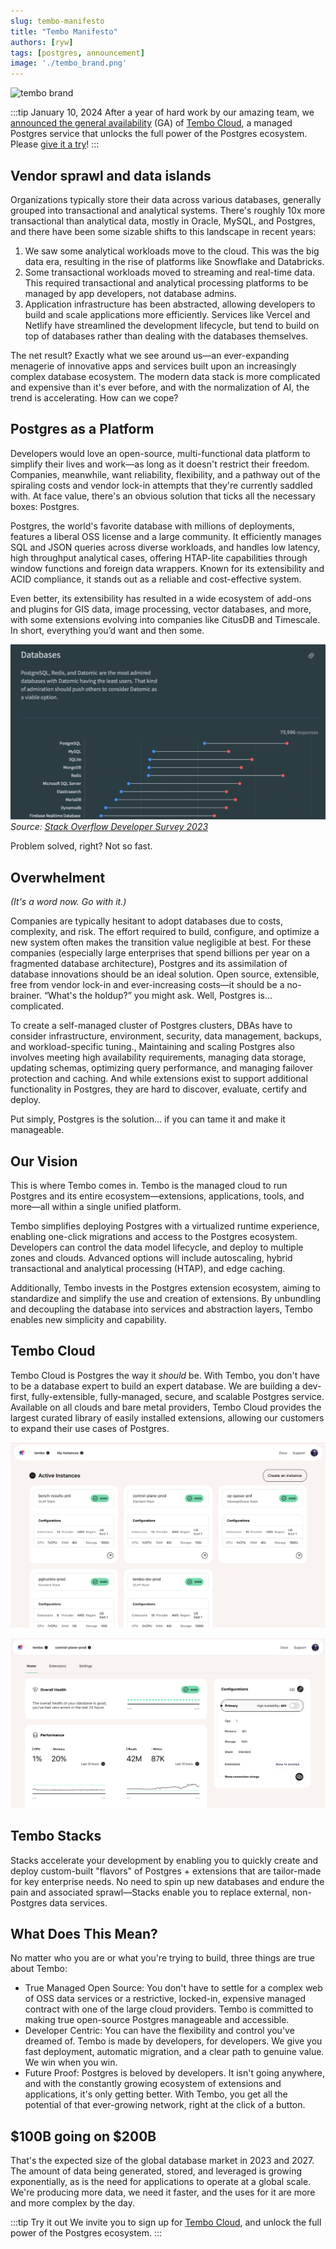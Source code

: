 ```yaml
---
slug: tembo-manifesto
title: "Tembo Manifesto"
authors: [ryw]
tags: [postgres, announcement]
image: './tembo_brand.png'
---
```


![tembo brand](./tembo_brand.png)

:::tip January 10, 2024
After a year of hard work by our amazing team, we [announced the general availability](https://tembo.io/blog/ga/) (GA) of [Tembo Cloud](https://cloud.tembo.io), a managed Postgres service that unlocks the full power of the Postgres ecosystem. Please [give it a try](https://cloud.tembo.io)!
:::

## Vendor sprawl and data islands

Organizations typically store their data across various databases, generally grouped into transactional and analytical systems. There's roughly 10x more transactional than analytical data, mostly in Oracle, MySQL, and Postgres, and there have been some sizable shifts to this landscape in recent years:

1. We saw some analytical workloads move to the cloud. This was the big data era, resulting in the rise of platforms like Snowflake and Databricks.
1. Some transactional workloads moved to streaming and real-time data. This required transactional and analytical processing platforms to be managed by app developers, not database admins.
1. Application infrastructure has been abstracted, allowing developers to build and scale applications more efficiently. Services like Vercel and Netlify have streamlined the development lifecycle, but tend to build on top of databases rather than dealing with the databases themselves.

The net result? Exactly what we see around us—an ever-expanding menagerie of innovative apps and services built upon an increasingly complex database ecosystem. The modern data stack is more complicated and expensive than it's ever before, and with the normalization of AI, the trend is accelerating. How can we cope?  

## Postgres as a Platform

Developers would love an open-source, multi-functional data platform to simplify their lives and work—as long as it doesn't restrict their freedom. Companies, meanwhile, want reliability, flexibility, and a pathway out of the spiraling costs and vendor lock-in attempts that they're currently saddled with. 
At face value, there's an obvious solution that ticks all the necessary boxes:
Postgres.

Postgres, the world's favorite database with millions of deployments, features a liberal OSS license and a large community. It efficiently manages SQL and JSON queries across diverse workloads, and handles low latency, high throughput analytical cases, offering HTAP-lite capabilities through window functions and foreign data wrappers. Known for its extensibility and ACID compliance, it stands out as a reliable and cost-effective system.

Even better, its extensibility has resulted in a wide ecosystem of add-ons and plugins for GIS data, image processing, vector databases, and more, with some extensions evolving into companies like CitusDB and Timescale. In short, everything you’d want and then some.

![Postgres is most admired and desired](./postgres_is_admired_and_desired_stackoverflow.png)
*Source: [Stack Overflow Developer Survey 2023](https://survey.stackoverflow.co/2023/#section-admired-and-desired-databases)*

Problem solved, right? Not so fast. 

## Overwhelment​

*(It's a word now. Go with it.)*

Companies are typically hesitant to adopt databases due to costs, complexity, and risk. The effort required to build, configure, and optimize a new system often makes the transition value negligible at best. For these companies (especially large enterprises that spend billions per year on a fragmented database architecture), Postgres and its assimilation of database innovations should be an ideal solution. Open source, extensible, free from vendor lock-in and ever-increasing costs—it should be a no-brainer. 
“What's the holdup?” you might ask. Well, Postgres is... complicated. 

To create a self-managed cluster of Postgres clusters, DBAs have to consider infrastructure, environment, security, data management, backups, and workload-specific tuning., Maintaining and scaling Postgres also involves meeting high availability requirements, managing data storage, updating schemas, optimizing query performance, and managing failover protection and caching. And while extensions exist to support additional functionality in Postgres, they are hard to discover, evaluate, certify and deploy.

Put simply, Postgres is the solution… if you can tame it and make it manageable.  

## Our Vision

This is where Tembo comes in. Tembo is the managed cloud to run Postgres and its entire ecosystem—extensions, applications, tools, and more—all within a single unified platform.

Tembo simplifies deploying Postgres with a virtualized runtime experience, enabling one-click migrations and access to the Postgres ecosystem. Developers can control the data model lifecycle, and deploy to multiple zones and clouds. Advanced options will include autoscaling, hybrid transactional and analytical processing (HTAP), and edge caching.

Additionally, Tembo invests in the Postgres extension ecosystem, aiming to standardize and simplify the use and creation of extensions. By unbundling and decoupling the database into services and abstraction layers, Tembo enables new simplicity and capability.

## Tembo Cloud

Tembo Cloud is Postgres the way it *should* be. With Tembo, you don't have to be a database expert to build an expert database. We are building a dev-first, fully-extensible, fully-managed, secure, and scalable Postgres service. Available on all clouds and bare metal providers, Tembo Cloud provides the largest curated library of easily installed extensions, allowing our customers to expand their use cases of Postgres.

![Organization home](org_home.png)

![Instance home](instance_home.png)

## Tembo Stacks

Stacks accelerate your development by enabling you to quickly create and deploy custom-built "flavors" of Postgres + extensions that are tailor-made for key enterprise needs. No need to spin up new databases and endure the pain and associated sprawl—Stacks enable you to replace external, non-Postgres data services. 

## What Does This Mean?

No matter who you are or what you're trying to build, three things are true about Tembo:

* True Managed Open Source: You don't have to settle for a complex web of OSS data services or a restrictive, locked-in, expensive managed contract with one of the large cloud providers. Tembo is committed to making true open-source Postgres manageable and accessible.
* Developer Centric: You can have the flexibility and control you've dreamed of. Tembo is made by developers, for developers. We give you fast deployment, automatic migration, and a clear path to genuine value. We win when you win.
* Future Proof: Postgres is beloved by developers. It isn't going anywhere, and with the constantly growing ecosystem of extensions and applications, it's only getting better. With Tembo, you get all the potential of that ever-growing network, right at the click of a button.

## $100B going on $200B

That's the expected size of the global database market in 2023 and 2027. The amount of data being generated, stored, and leveraged is growing exponentially, as is the need for applications to operate at a global scale. We're producing more data, we need it faster, and the uses for it are more and more complex by the day. 

:::tip Try it out
We invite you to sign up for [Tembo Cloud](https://cloud.tembo.io), and unlock the full power of the Postgres ecosystem.
:::
